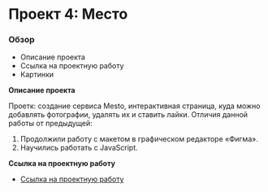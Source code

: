 # Проект 4: Место

### Обзор
* Описание проекта
* Ссылка на проектную работу
* Картинки

**Описание проекта**

Проетк: создание сервиса Mesto, интерактивная страница, куда можно добавлять фотографии, удалять их и ставить лайки.
Отличия данной работы от предыдущей:
1) Продолжили работу с макетом в графическом редакторе «Фигма».
2) Научились работать с JavaScript.


**Ссылка на проектную работу**

* [Ссылка на проектную работу](https://agent1007.github.io/mesto/index.html)

